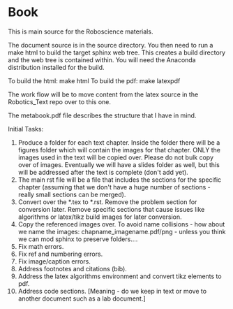 # Book

This is main source for the Roboscience materials.

The document source is in the source directory.  You then need to run a make html to build the target sphinx web tree.  This creates a build directory and the web tree is contained within.  You will need the Anaconda distribution installed for the build.  

To build the html:   make html
To build the pdf:    make latexpdf

The work flow will be to move content from the latex source in the Robotics_Text repo over to this one.

The metabook.pdf file describes the structure that I have in mind.

Initial Tasks:

1.  Produce a folder for each text chapter.   Inside the folder there will be a figures folder which will contain the images for that chapter.   ONLY the images used in the text will be copied over.  Please do not bulk copy over of images.    Eventually we will have a slides folder as well, but this will be addressed after the text is complete (don't add yet).
2.  The main rst file will be a file that includes the sections for the specific chapter (assuming that we don't have a huge number of sections - really small sections can be merged).
3.  Convert over the *.tex to *.rst.  Remove the problem section for conversion later.  Remove specific sections that cause issues like algorithms or latex/tikz build images for later conversion.
4.  Copy the referenced images over.   To avoid name collisions - how about we name the images:  chapname_imagename.pdf/png  - unless you think we can mod sphinx to preserve folders....
5.  Fix math errors.
6.  Fix ref and numbering errors.
7.  Fix image/caption errors.
8.  Address footnotes and citations (bib).
9.  Address the latex algorithms environment and convert tikz elements to pdf.
10.  Address code sections.  [Meaning - do we keep in text or move to another document such as a lab document.]

